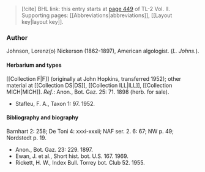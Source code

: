 > [!cite] BHL link: this entry starts at [page 449](https://www.biodiversitylibrary.org/item/103253#page/475/mode/1up) of TL-2 Vol. II.
> Supporting pages: [[Abbreviations|abbreviations]], [[Layout key|layout key]].

### Author

Johnson, Lorenz(o) Nickerson (1862-1897), American algologist. (*L. Johns.*).

#### Herbarium and types

[[Collection F|F]] (originally at John Hopkins, transferred 1952); other material at [[Collection DS|DS]], [[Collection ILL|ILL]], [[Collection MICH|MICH]].
*Ref*.: Anon., Bot. Gaz. 25: 71. 1898 (herb. for sale).
- Stafleu, F. A., Taxon 1: 97. 1952.

#### Bibliography and biography

Barnhart 2: 258; De Toni 4: xxxi-xxxii; NAF ser. 2. 6: 67; NW p. 49; Nordstedt p. 19.
- Anon., Bot. Gaz. 23: 229. 1897.
- Ewan, J. et al., Short hist. bot. U.S. 167. 1969.
- Rickett, H. W., Index Bull. Torrey bot. Club 52. 1955.

